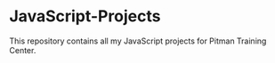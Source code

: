# JavaScript-Projects
This repository contains all my JavaScript projects for Pitman Training Center.
